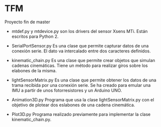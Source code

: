 # TFM
Proyecto fin de master

  - mtdef.py y mtdevice.py son los drivers del sensor Xsens MTi. Están escritos para Python 2.

  - SerialPortSensor.py
      Es una clase que permite capturar datos de una conexión serie. El dato va intercalado entre dos caracteres definidos.
  
  - kinematic_chain.py
      Es una clase que permite crear objetos que simulan cadenas cinemáticas. Tiene un método para realizar giros sobre los
      elabones de la misma.
  
  - lightSensorMatrix.py
      Es una clase que permite obtener los datos de una trama recibida por una conexión serie. Se ha creado para emular una
      IMU a partir de unos fotorresistores y un Arduino UNO.
  
  - Animation3D.py
      Programa que usa la clase lightSensorMatrix.py con el objetivo de plotear dos eslabones de una cadena cinemática.
      
  - Plot3D.py
      Programa realizado previamente para implementar la clase kinematic_chain.py.
      
      
  
